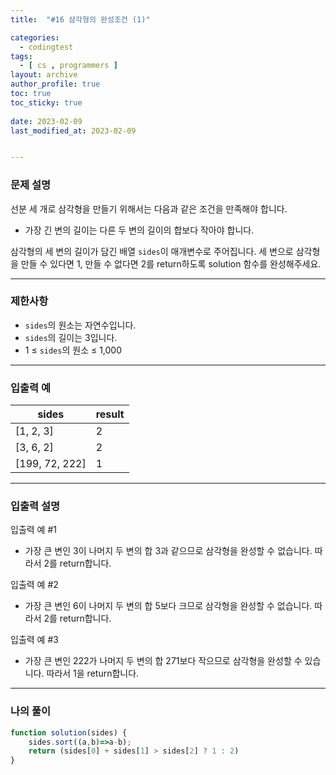 ```yaml
---
title:  "#16 삼각형의 완성조건 (1)"

categories:
  - codingtest
tags:
  - [ cs , programmers ]
layout: archive
author_profile: true
toc: true
toc_sticky: true
 
date: 2023-02-09
last_modified_at: 2023-02-09


---
```


### 문제 설명

선분 세 개로 삼각형을 만들기 위해서는 다음과 같은 조건을 만족해야 합니다.

- 가장 긴 변의 길이는 다른 두 변의 길이의 합보다 작아야 합니다.

삼각형의 세 변의 길이가 담긴 배열 `sides`이 매개변수로 주어집니다. 세 변으로 삼각형을 만들 수 있다면 1, 만들 수 없다면 2를 return하도록 solution 함수를 완성해주세요.

---

### 제한사항

- `sides`의 원소는 자연수입니다.
- `sides`의 길이는 3입니다.
- 1 ≤ `sides`의 원소 ≤ 1,000

---

### 입출력 예

| sides | result |
| --- | --- |
| [1, 2, 3] | 2 |
| [3, 6, 2] | 2 |
| [199, 72, 222] | 1 |

---

### 입출력 설명

입출력 예 #1

- 가장 큰 변인 3이 나머지 두 변의 합 3과 같으므로 삼각형을 완성할 수 없습니다. 따라서 2를 return합니다.

입출력 예 #2

- 가장 큰 변인 6이 나머지 두 변의 합 5보다 크므로 삼각형을 완성할 수 없습니다. 따라서 2를 return합니다.

입출력 예 #3

- 가장 큰 변인 222가 나머지 두 변의 합 271보다 작으므로 삼각형을 완성할 수 있습니다. 따라서 1을 return합니다.

---

### 나의 풀이

```jsx
function solution(sides) {
    sides.sort((a,b)=>a-b);
    return (sides[0] + sides[1] > sides[2] ? 1 : 2)
}
```